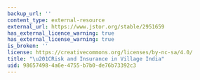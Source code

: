 ```yaml
---
backup_url: ''
content_type: external-resource
external_url: https://www.jstor.org/stable/2951659
has_external_licence_warning: true
has_external_license_warning: true
is_broken: ''
license: https://creativecommons.org/licenses/by-nc-sa/4.0/
title: "\u201CRisk and Insurance in Village India"
uid: 98657498-4a6e-4755-b7b0-de76b73392c3
---
```

